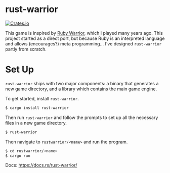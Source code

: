 # rust-warrior

[![Crates.io][crates-badge]][crates]

This game is inspired by [Ruby Warrior][ruby-warrior], which I played many
years ago. This project started as a direct port, but because Ruby is an
interpreted language and allows (encourages?) meta programming... I've
designed `rust-warrior` partly from scratch.

# Set Up

`rust-warrior` ships with two major components: a binary that generates a
new game directory, and a library which contains the main game engine.

To get started, install `rust-warrior`.

```sh
$ cargo install rust-warrior
```

Then run `rust-warrior` and follow the prompts to set up all the
necessary files in a new game directory.

```sh
$ rust-warrior
```

Then navigate to `rustwarrior/<name>` and run the program.

```sh
$ cd rustwarrior/<name>
$ cargo run
```

Docs: https://docs.rs/rust-warrior/

[crates-badge]: https://img.shields.io/crates/v/rust-warrior?style=plastic
[crates]: https://crates.io/crates/rust-warrior
[ruby-warrior]: https://github.com/ryanb/ruby-warrior
